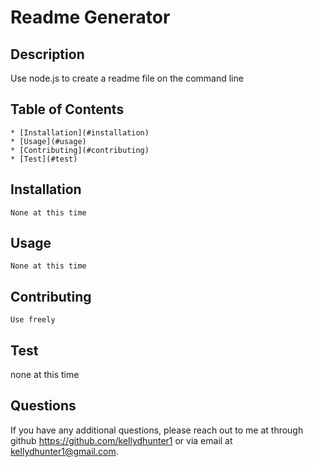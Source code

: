 
  # Readme Generator
  ## Description
   Use node.js to create a readme file on the command line

  ## Table of Contents
    * [Installation](#installation)
    * [Usage](#usage)
    * [Contributing](#contributing)
    * [Test](#test)
    
  ## Installation
    None at this time

  ## Usage
    None at this time

  ## Contributing
    Use freely
  
  ## Test
  none at this time

  ## Questions

  If you have any additional questions, please reach out to me at through github 
  https://github.com/kellydhunter1 or via email at kellydhunter1@gmail.com.
